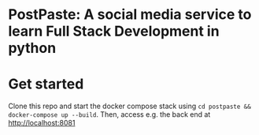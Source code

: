 # PostPaste: A social media service to learn Full Stack Development in python

# Get started

Clone this repo and start the docker compose stack using `cd postpaste && docker-compose up --build`.
Then, access e.g. the back end at [http://localhost:8081](http://localhost:8081)